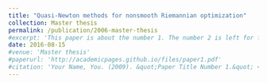 ```yaml
---
title: "Quasi-Newton methods for nonsmooth Riemannian optimization"
collection: Master thesis
permalink: /publication/2006-master-thesis
#excerpt: 'This paper is about the number 1. The number 2 is left for future work.'
date: 2016-08-15
#venue: 'Master thesis'
#paperurl: 'http://academicpages.github.io/files/paper1.pdf'
#citation: 'Your Name, You. (2009). &quot;Paper Title Number 1.&quot; <i>Journal 1</i>. 1(1).'
---
```

<!---
your comment goes here
and here # [Download paper here](http://academicpages.github.io/files/paper1.pdf)
# Recommended citation: Your Name, You. (2009). "Paper Title Number 1." <i>Journal 1</i>. 1(1).
--> 

